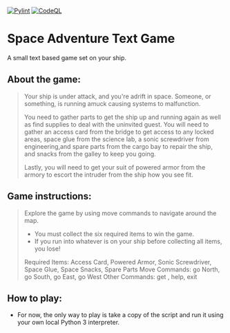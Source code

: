 [![Pylint](https://github.com/eslutz/Space-Adventure-Text-Game/actions/workflows/pylint.yml/badge.svg)](https://github.com/eslutz/Space-Adventure-Text-Game/actions/workflows/pylint.yml) [![CodeQL](https://github.com/eslutz/Space-Adventure-Text-Game/actions/workflows/codeql-analysis.yml/badge.svg)](https://github.com/eslutz/Space-Adventure-Text-Game/actions/workflows/codeql-analysis.yml)
# Space Adventure Text Game

A small text based game set on your ship.

## About the game:

> Your ship is under attack, and you're adrift in space. Someone, or something, is running amuck causing systems to malfunction.
>
> You need to gather parts to get the ship up and running again as well as find supplies to deal with the uninvited guest. You will need to gather an access card from the bridge to get access to any locked areas, space glue from the science lab, a sonic screwdriver from engineering,and spare parts from the cargo bay to repair the ship, and snacks from the galley to keep you going.
>
> Lastly, you will need to get your suit of powered armor from the armory to escort the intruder from the ship how you see fit.

## Game instructions:

> Explore the game by using move commands to navigate around the map.
> - You must collect the six required items to win the game.
> - If you run into whatever is on your ship before collecting all items, you lose!
> 
> Required Items:
> 	Access Card, Powered Armor, Sonic Screwdriver, Space Glue, Space Snacks, Spare Parts
> Move Commands:
> 	go North, go South, go East, go West
> Other Commands:
> 	get <item name>, help, exit

## How to play:

- For now, the only way to play is take a copy of the script and run it using your own local Python 3 interpreter.
